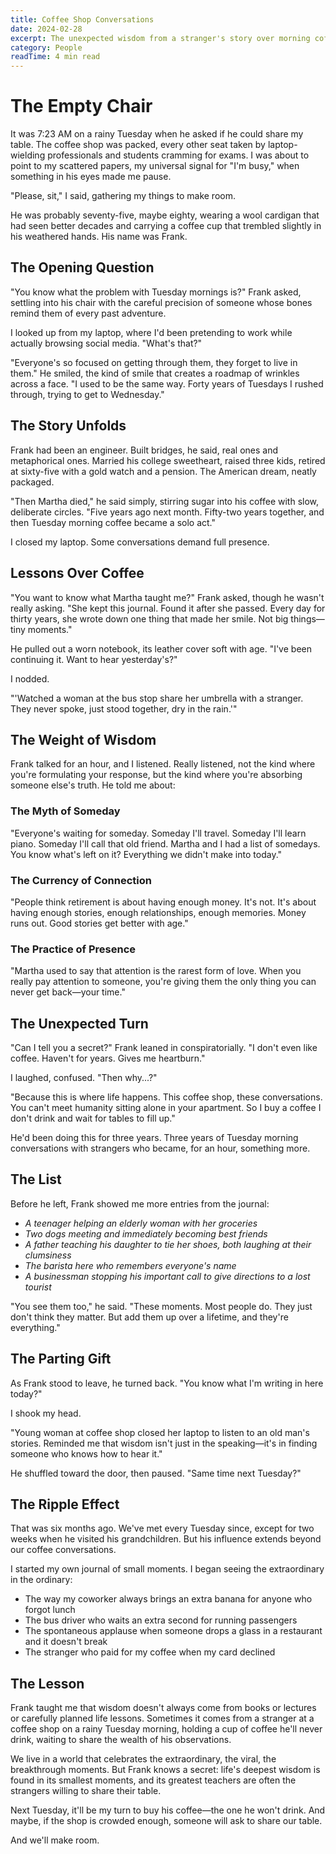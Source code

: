 ```yaml
---
title: Coffee Shop Conversations
date: 2024-02-28
excerpt: The unexpected wisdom from a stranger's story over morning coffee.
category: People
readTime: 4 min read
---
```


# The Empty Chair

It was 7:23 AM on a rainy Tuesday when he asked if he could share my table. The coffee shop was packed, every other seat taken by laptop-wielding professionals and students cramming for exams. I was about to point to my scattered papers, my universal signal for "I'm busy," when something in his eyes made me pause.

"Please, sit," I said, gathering my things to make room.

He was probably seventy-five, maybe eighty, wearing a wool cardigan that had seen better decades and carrying a coffee cup that trembled slightly in his weathered hands. His name was Frank.

## The Opening Question

"You know what the problem with Tuesday mornings is?" Frank asked, settling into his chair with the careful precision of someone whose bones remind them of every past adventure.

I looked up from my laptop, where I'd been pretending to work while actually browsing social media. "What's that?"

"Everyone's so focused on getting through them, they forget to live in them." He smiled, the kind of smile that creates a roadmap of wrinkles across a face. "I used to be the same way. Forty years of Tuesdays I rushed through, trying to get to Wednesday."

## The Story Unfolds

Frank had been an engineer. Built bridges, he said, real ones and metaphorical ones. Married his college sweetheart, raised three kids, retired at sixty-five with a gold watch and a pension. The American dream, neatly packaged.

"Then Martha died," he said simply, stirring sugar into his coffee with slow, deliberate circles. "Five years ago next month. Fifty-two years together, and then Tuesday morning coffee became a solo act."

I closed my laptop. Some conversations demand full presence.

## Lessons Over Coffee

"You want to know what Martha taught me?" Frank asked, though he wasn't really asking. "She kept this journal. Found it after she passed. Every day for thirty years, she wrote down one thing that made her smile. Not big things—tiny moments."

He pulled out a worn notebook, its leather cover soft with age. "I've been continuing it. Want to hear yesterday's?"

I nodded.

"'Watched a woman at the bus stop share her umbrella with a stranger. They never spoke, just stood together, dry in the rain.'"

## The Weight of Wisdom

Frank talked for an hour, and I listened. Really listened, not the kind where you're formulating your response, but the kind where you're absorbing someone else's truth. He told me about:

### The Myth of Someday
"Everyone's waiting for someday. Someday I'll travel. Someday I'll learn piano. Someday I'll call that old friend. Martha and I had a list of somedays. You know what's left on it? Everything we didn't make into today."

### The Currency of Connection
"People think retirement is about having enough money. It's not. It's about having enough stories, enough relationships, enough memories. Money runs out. Good stories get better with age."

### The Practice of Presence
"Martha used to say that attention is the rarest form of love. When you really pay attention to someone, you're giving them the only thing you can never get back—your time."

## The Unexpected Turn

"Can I tell you a secret?" Frank leaned in conspiratorially. "I don't even like coffee. Haven't for years. Gives me heartburn."

I laughed, confused. "Then why...?"

"Because this is where life happens. This coffee shop, these conversations. You can't meet humanity sitting alone in your apartment. So I buy a coffee I don't drink and wait for tables to fill up."

He'd been doing this for three years. Three years of Tuesday morning conversations with strangers who became, for an hour, something more.

## The List

Before he left, Frank showed me more entries from the journal:

- *A teenager helping an elderly woman with her groceries*
- *Two dogs meeting and immediately becoming best friends*
- *A father teaching his daughter to tie her shoes, both laughing at their clumsiness*
- *The barista here who remembers everyone's name*
- *A businessman stopping his important call to give directions to a lost tourist*

"You see them too," he said. "These moments. Most people do. They just don't think they matter. But add them up over a lifetime, and they're everything."

## The Parting Gift

As Frank stood to leave, he turned back. "You know what I'm writing in here today?"

I shook my head.

"Young woman at coffee shop closed her laptop to listen to an old man's stories. Reminded me that wisdom isn't just in the speaking—it's in finding someone who knows how to hear it."

He shuffled toward the door, then paused. "Same time next Tuesday?"

## The Ripple Effect

That was six months ago. We've met every Tuesday since, except for two weeks when he visited his grandchildren. But his influence extends beyond our coffee conversations.

I started my own journal of small moments. I began seeing the extraordinary in the ordinary:
- The way my coworker always brings an extra banana for anyone who forgot lunch
- The bus driver who waits an extra second for running passengers
- The spontaneous applause when someone drops a glass in a restaurant and it doesn't break
- The stranger who paid for my coffee when my card declined

## The Lesson

Frank taught me that wisdom doesn't always come from books or lectures or carefully planned life lessons. Sometimes it comes from a stranger at a coffee shop on a rainy Tuesday morning, holding a cup of coffee he'll never drink, waiting to share the wealth of his observations.

We live in a world that celebrates the extraordinary, the viral, the breakthrough moments. But Frank knows a secret: life's deepest wisdom is found in its smallest moments, and its greatest teachers are often the strangers willing to share their table.

Next Tuesday, it'll be my turn to buy his coffee—the one he won't drink. And maybe, if the shop is crowded enough, someone will ask to share our table.

And we'll make room.